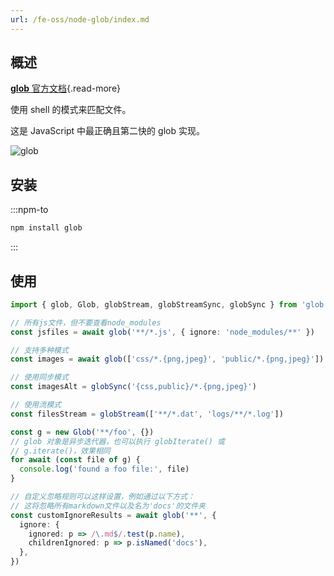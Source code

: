 ```yaml
---
url: /fe-oss/node-glob/index.md
---
```

## 概述

[**glob** 官方文档](https://github.com/isaacs/node-glob){.read-more}

使用 shell 的模式来匹配文件。

这是 JavaScript 中最正确且第二快的 glob 实现。

![glob](https://github.com/isaacs/node-glob/raw/main/logo/glob.png)

## 安装

:::npm-to

```sh
npm install glob
```

:::

## 使用

```ts
import { glob, Glob, globStream, globStreamSync, globSync } from 'glob'
```

```ts
// 所有js文件，但不要查看node_modules
const jsfiles = await glob('**/*.js', { ignore: 'node_modules/**' })

// 支持多种模式
const images = await glob(['css/*.{png,jpeg}', 'public/*.{png,jpeg}'])

// 使用同步模式
const imagesAlt = globSync('{css,public}/*.{png,jpeg}')

// 使用流模式
const filesStream = globStream(['**/*.dat', 'logs/**/*.log'])

const g = new Glob('**/foo', {})
// glob 对象是异步迭代器，也可以执行 globIterate() 或
// g.iterate()，效果相同
for await (const file of g) {
  console.log('found a foo file:', file)
}
```

```ts
// 自定义忽略规则可以这样设置，例如通过以下方式：
// 这将忽略所有markdown文件以及名为'docs'的文件夹
const customIgnoreResults = await glob('**', {
  ignore: {
    ignored: p => /\.md$/.test(p.name),
    childrenIgnored: p => p.isNamed('docs'),
  },
})
```
